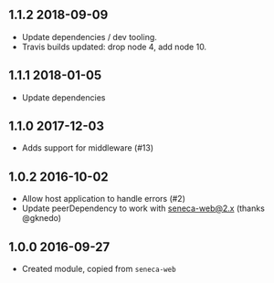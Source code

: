 ## 1.1.2 2018-09-09

* Update dependencies / dev tooling.
* Travis builds updated: drop node 4, add node 10.

## 1.1.1 2018-01-05

* Update dependencies

## 1.1.0 2017-12-03

* Adds support for middleware (#13)

## 1.0.2 2016-10-02

* Allow host application to handle errors (#2)
* Update peerDependency to work with seneca-web@2.x (thanks @gknedo)

## 1.0.0 2016-09-27

* Created module, copied from `seneca-web`

